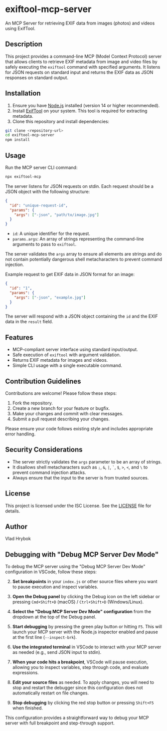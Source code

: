 # exiftool-mcp-server

An MCP Server for retrieving EXIF data from images (photos) and videos using ExifTool.

## Description

This project provides a command-line MCP (Model Context Protocol) server that allows clients to retrieve EXIF metadata from image and video files by safely executing the `exiftool` command with specified arguments. It listens for JSON requests on standard input and returns the EXIF data as JSON responses on standard output.

## Installation

1. Ensure you have [Node.js](https://nodejs.org/) installed (version 14 or higher recommended).
2. Install [ExifTool](https://exiftool.org/) on your system. This tool is required for extracting metadata.
3. Clone this repository and install dependencies:

```bash
git clone <repository-url>
cd exiftool-mcp-server
npm install
```

## Usage

Run the MCP server CLI command:

```bash
npx exiftool-mcp
```

The server listens for JSON requests on stdin. Each request should be a JSON object with the following structure:

```json
{
  "id": "unique-request-id",
  "params": {
    "args": ["-json", "path/to/image.jpg"]
  }
}
```

- `id`: A unique identifier for the request.
- `params.args`: An array of strings representing the command-line arguments to pass to `exiftool`.

The server validates the `args` array to ensure all elements are strings and do not contain potentially dangerous shell metacharacters to prevent command injection.

Example request to get EXIF data in JSON format for an image:

```json
{
  "id": "1",
  "params": {
    "args": ["-json", "example.jpg"]
  }
}
```

The server will respond with a JSON object containing the `id` and the EXIF data in the `result` field.

## Features

- MCP-compliant server interface using standard input/output.
- Safe execution of `exiftool` with argument validation.
- Returns EXIF metadata for images and videos.
- Simple CLI usage with a single executable command.

## Contribution Guidelines

Contributions are welcome! Please follow these steps:

1. Fork the repository.
2. Create a new branch for your feature or bugfix.
3. Make your changes and commit with clear messages.
4. Submit a pull request describing your changes.

Please ensure your code follows existing style and includes appropriate error handling.

## Security Considerations

- The server strictly validates the `args` parameter to be an array of strings.
- It disallows shell metacharacters such as `;`, `&`, `|`, `` ` ``, `$`, `>`, `<`, and `\` to prevent command injection attacks.
- Always ensure that the input to the server is from trusted sources.

## License

This project is licensed under the ISC License. See the [LICENSE](LICENSE) file for details.

## Author

Vlad Hrybok

## Debugging with "Debug MCP Server Dev Mode"

To debug the MCP server using the "Debug MCP Server Dev Mode" configuration in VSCode, follow these steps:

2. **Set breakpoints** in your `index.js` or other source files where you want to pause execution and inspect variables.

3. **Open the Debug panel** by clicking the Debug icon on the left sidebar or pressing `Cmd+Shift+D` (macOS) / `Ctrl+Shift+D` (Windows/Linux).

4. **Select the "Debug MCP Server Dev Mode" configuration** from the dropdown at the top of the Debug panel.

5. **Start debugging** by pressing the green play button or hitting `F5`. This will launch your MCP server with the Node.js inspector enabled and pause at the first line (`--inspect-brk`).

6. **Use the integrated terminal** in VSCode to interact with your MCP server as needed (e.g., send JSON input to stdin).

7. **When your code hits a breakpoint**, VSCode will pause execution, allowing you to inspect variables, step through code, and evaluate expressions.

8. **Edit your source files** as needed. To apply changes, you will need to stop and restart the debugger since this configuration does not automatically restart on file changes.

9. **Stop debugging** by clicking the red stop button or pressing `Shift+F5` when finished.

This configuration provides a straightforward way to debug your MCP server with full breakpoint and step-through support.
